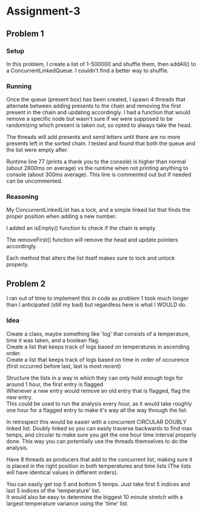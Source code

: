 # Assignment-3  
## Problem 1  
### Setup  
In this problem, I create a list of 1-500000 and shuffle them, then addAll() to a ConcurrentLinkedQueue. I couldn't find a better way to shuffle.  
### Running
Once the queue (present box) has been created, I spawn 4 threads that alternate between adding presents to the chain and removing the first present in the chain and updating accordingly. I had a function that would remove a specific node but wasn't sure if we were supposed to be randomizing which present is taken out, so opted to always take the head.  

The threads will add presents and send letters until there are no more presents left in the sorted chain. I tested and found that both the queue and the list were empty after.  

Runtime line 77 (prints a thank you to the console) is higher than normal (about 2800ms on average) vs the runtime when not printing anything to console (about 300ms average). This line is commented out but if needed can be uncommented.
### Reasoning
My ConcurrentLinkedList has a lock, and a simple linked list that finds the proper position when adding a new number.  

I added an isEmpty() function to check if the chain is empty.  

The removeFirst() function will remove the head and update pointers accordingly.

Each method that alters the list itself makes sure to lock and unlock properly.

## Problem 2
I ran out of time to implement this in code as problem 1 took much longer than I anticipated (still my bad) but regardless here is what I WOULD do.
### Idea
Create a class, maybe something like 'log' that consists of a temperature, time it was taken, and a boolean flag.  
Create a list that keeps track of logs based on temperatures in ascending order.  
Create a list that keeps track of logs based on time in order of occurence (first occurred before last, last is most recent)  

Structure the lists in a way in which they can only hold enough logs for around 1 hour, the first entry is flagged   
Whenever a new entry would remove an old entry that is flagged, flag the new entry.  
This could be used to run the analysis every hour, as it would take roughly one hour for a flagged entry to make it's way all the way through the list.  

In retrospect this would be easier with a concurrent CIRCULAR DOUBLY linked list. Doubly linked so you can easily traverse backwards to find max temps, and circular to make sure you get the one hour time interval properly done. This way you can potentially use the threads themselves to do the analysis.

Have 8 threads as producers that add to the concurrent list, making sure it is placed in the right position in both temperatures and time lists (The lists will have identical values in different orders).

You can easily get top 5 and bottom 5 temps. Just take first 5 indices and last 5 indices of the 'temperature' list.  
It would also be easy to determine the biggest 10 minute stretch with a largest temperature variance using the 'time' list.  

